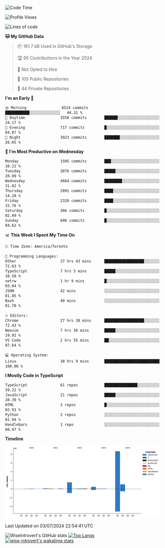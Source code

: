 <!--START_SECTION:waka-->
![Code Time](http://img.shields.io/badge/Code%20Time-1%2C841%20hrs%203%20mins-blue)

![Profile Views](http://img.shields.io/badge/Profile%20Views-0-blue)

![Lines of code](https://img.shields.io/badge/From%20Hello%20World%20I%27ve%20Written-12.5%20million%20lines%20of%20code-blue)

**🐱 My GitHub Data** 

> 📦 161.7 kB Used in GitHub's Storage 
 > 
> 🏆 95 Contributions in the Year 2024
 > 
> 🚫 Not Opted to Hire
 > 
> 📜 105 Public Repositories 
 > 
> 🔑 44 Private Repositories 
 > 
**I'm an Early 🐤** 

```text
🌞 Morning                6524 commits        ███████████░░░░░░░░░░░░░░   44.31 % 
🌆 Daytime                3558 commits        ██████░░░░░░░░░░░░░░░░░░░   24.17 % 
🌃 Evening                717 commits         █░░░░░░░░░░░░░░░░░░░░░░░░   04.87 % 
🌙 Night                  3923 commits        ███████░░░░░░░░░░░░░░░░░░   26.65 % 
```
📅 **I'm Most Productive on Wednesday** 

```text
Monday                   1505 commits        ███░░░░░░░░░░░░░░░░░░░░░░   10.22 % 
Tuesday                  3076 commits        █████░░░░░░░░░░░░░░░░░░░░   20.89 % 
Wednesday                4684 commits        ████████░░░░░░░░░░░░░░░░░   31.82 % 
Thursday                 2091 commits        ████░░░░░░░░░░░░░░░░░░░░░   14.20 % 
Friday                   2320 commits        ████░░░░░░░░░░░░░░░░░░░░░   15.76 % 
Saturday                 366 commits         █░░░░░░░░░░░░░░░░░░░░░░░░   02.49 % 
Sunday                   680 commits         █░░░░░░░░░░░░░░░░░░░░░░░░   04.62 % 
```


📊 **This Week I Spent My Time On** 

```text
🕑︎ Time Zone: America/Toronto

💬 Programming Languages: 
Other                    27 hrs 43 mins      ██████████████████░░░░░░░   72.63 % 
TypeScript               7 hrs 5 mins        █████░░░░░░░░░░░░░░░░░░░░   18.58 % 
netrw                    1 hr 9 mins         █░░░░░░░░░░░░░░░░░░░░░░░░   03.04 % 
JSON                     42 mins             ░░░░░░░░░░░░░░░░░░░░░░░░░   01.85 % 
Bash                     40 mins             ░░░░░░░░░░░░░░░░░░░░░░░░░   01.78 % 

🔥 Editors: 
Chrome                   27 hrs 38 mins      ██████████████████░░░░░░░   72.43 % 
Neovim                   7 hrs 36 mins       █████░░░░░░░░░░░░░░░░░░░░   19.92 % 
VS Code                  2 hrs 55 mins       ██░░░░░░░░░░░░░░░░░░░░░░░   07.64 % 

💻 Operating System: 
Linux                    38 hrs 9 mins       █████████████████████████   100.00 % 
```

**I Mostly Code in TypeScript** 

```text
TypeScript               61 repos            ███████████████░░░░░░░░░░   59.22 % 
JavaScript               21 repos            █████░░░░░░░░░░░░░░░░░░░░   20.39 % 
HTML                     3 repos             █░░░░░░░░░░░░░░░░░░░░░░░░   02.91 % 
Python                   2 repos             ░░░░░░░░░░░░░░░░░░░░░░░░░   01.94 % 
Handlebars               1 repo              ░░░░░░░░░░░░░░░░░░░░░░░░░   00.97 % 
```



**Timeline**

![Lines of Code chart](https://raw.githubusercontent.com/wise-introvert/wise-introvert/master/assets/bar_graph.png)


 Last Updated on 03/07/2024 22:54:41 UTC
<!--END_SECTION:waka-->

![WiseIntrovert's GitHub stats](https://github-readme-stats.vercel.app/api?username=wise-introvert&count_private=true&show_icons=true)
[![Top Langs](https://github-readme-stats.vercel.app/api/top-langs/?username=wise-introvert&langs_count=10)](https://github.com/anuraghazra/github-readme-stats)
[![wise-introvert's wakatime stats](https://github-readme-stats.vercel.app/api/wakatime?username=wiseintrovert)](https://github.com/anuraghazra/github-readme-stats)

